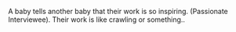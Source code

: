 A baby tells another baby that their work is so inspiring. (Passionate Interviewee). Their work is like crawling or something..
